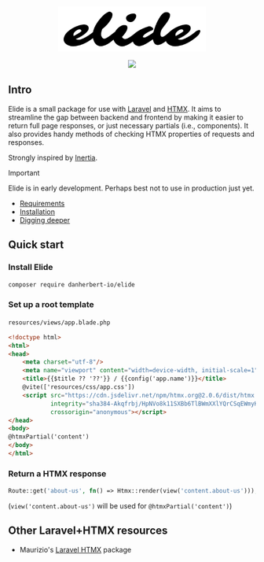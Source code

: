 <p align="center"><img src="/docs/art/elide-logo.svg" alt="Elide package logo" style="max-width: 300px"></p>

<p align="center">
<img src="https://github.com/danherbert-io/elide-for-laravel/workflows/tests/badge.svg">
</p>

## Intro

Elide is a small package for use with [Laravel](https://laravel.com/) and [HTMX](https://htmx.org/). It aims to streamline the gap between backend and frontend by making it easier to return full page responses, or just necessary partials (i.e., components). It also provides handy methods of checking HTMX properties of requests and responses.

Strongly inspired by [Inertia](https://github.com/inertiajs/inertia-laravel).

> [!IMPORTANT]
> Elide is in early development. Perhaps best not to use in production just yet.

* [Requirements](./docs/requirements.md)
* [Installation](./docs/installation.md)
* [Digging deeper](./docs/digging-deeper.md)

## Quick start

### Install Elide

```bash
composer require danherbert-io/elide
```

### Set up a root template

`resources/views/app.blade.php`

```html
<!doctype html>
<html>
<head>
    <meta charset="utf-8"/>
    <meta name="viewport" content="width=device-width, initial-scale=1">
    <title>{{$title ?? '??'}} / {{config('app.name')}}</title>
    @vite(['resources/css/app.css'])
    <script src="https://cdn.jsdelivr.net/npm/htmx.org@2.0.6/dist/htmx.min.js"
            integrity="sha384-Akqfrbj/HpNVo8k11SXBb6TlBWmXXlYQrCSqEWmyKJe+hDm3Z/B2WVG4smwBkRVm"
            crossorigin="anonymous"></script>
</head>
<body>
@htmxPartial('content')
</body>
</html>
```

### Return a HTMX response

```php
Route::get('about-us', fn() => Htmx::render(view('content.about-us')));
```
(`view('content.about-us')` will be used for `@htmxPartial('content')`)

## Other Laravel+HTMX resources

* Maurizio's [Laravel HTMX](https://github.com/mauricius/laravel-htmx) package
